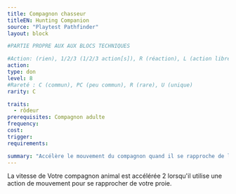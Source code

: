 ```yaml
---
title: Compagnon chasseur
titleEN: Hunting Companion
source: "Playtest Pathfinder"
layout: block

#PARTIE PROPRE AUX AUX BLOCS TECHNIQUES

#Action: (rien), 1/2/3 (1/2/3 action[s]), R (réaction), L (action libre)
action: 
type: don
level: 8
#Rareté : C (commun), PC (peu commun), R (rare), U (unique)
rarity: C

traits:
  - rôdeur
prerequisites: Compagnon adulte
frequency: 
cost:
trigger: 
requirements:

summary: "Accélère le mouvement du compagnon quand il se rapproche de la proie du chasseur."
---
```


La vitesse de Votre compagnon animal est accélérée 2 lorsqu'il utilise une action de mouvement pour se rapprocher de votre proie.
